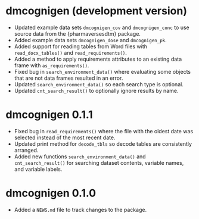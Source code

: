 # dmcognigen (development version)

* Updated example data sets `dmcognigen_cov` and `dmcognigen_conc` to use source data from the {pharmaversesdtm} package.
* Added example data sets `dmcognigen_dose` and `dmcognigen_pk`.
* Added support for reading tables from Word files with `read_docx_tables()` and `read_requirements()`.
* Added a method to apply requirements attributes to an existing data frame with `as_requirements()`.
* Fixed bug in `search_environment_data()` where evaluating some objects that are not data frames resulted in an error.
* Updated `search_environment_data()` so each search type is optional.
* Updated `cnt_search_result()` to optionally ignore results by name.

# dmcognigen 0.1.1

* Fixed bug in `read_requirements()` where the file with the oldest date was selected instead of the most recent date. 
* Updated print method for `decode_tbls` so decode tables are consistently arranged.
* Added new functions `search_environment_data()` and `cnt_search_result()` for searching dataset contents, variable names, and variable labels.

# dmcognigen 0.1.0

* Added a `NEWS.md` file to track changes to the package.
